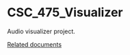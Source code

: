 # CSC_475_Visualizer
Audio visualizer project.

[Related documents](https://drive.google.com/drive/folders/0B-E03aoFa8WaVDZXdkRfNGlBUmc)
